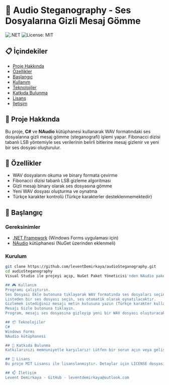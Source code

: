 # 🎵 Audio Steganography - Ses Dosyalarına Gizli Mesaj Gömme

![.NET](https://img.shields.io/badge/.NET-6.0-blue)
![License: MIT](https://img.shields.io/badge/License-MIT-green)


## 📋 İçindekiler

- [Proje Hakkında](#proje-hakkında)
- [Özellikler](#özellikler)
- [Başlangıç](#başlangıç)
- [Kullanım](#kullanım)
- [Teknolojiler](#teknolojiler)
- [Katkıda Bulunma](#katkıda-bulunma)
- [Lisans](#lisans)
- [İletişim](#iletişim)


## 🧐 Proje Hakkında

Bu proje, **C#** ve **NAudio** kütüphanesi kullanarak WAV formatındaki ses dosyalarına gizli mesaj gömme (steganografi) işlemi yapar. Fibonacci dizisi tabanlı LSB yöntemiyle ses verilerinin belirli bitlerine mesaj gizlenir ve yeni bir ses dosyası oluşturulur.


## 🚀 Özellikler

- WAV dosyalarını okuma ve binary formata çevirme
- Fibonacci dizisi tabanlı LSB gizleme algoritması
- Gizli mesajı binary olarak ses dosyasına gömme
- Yeni WAV dosyası oluşturma ve oynatma
- Türkçe karakter kontrolü (Türkçe karakterler desteklenmemektedir)


## 🎯 Başlangıç

### Gereksinimler

- [.NET Framework](https://dotnet.microsoft.com/en-us/download/dotnet-framework) (Windows Forms uygulaması için)
- [NAudio](https://github.com/naudio/NAudio) kütüphanesi (NuGet üzerinden eklenmeli)

### Kurulum

```bash
git clone https://github.com/leventDemirkaya/audioSteganography.git
cd audioSteganography
Visual Studio ile projeyi açıp, NuGet Paket Yöneticisi'nden NAudio paketini yükleyin.

## 🎮 Kullanım
Programı çalıştırın.
Ses Dosyası Ekle butonuna tıklayarak WAV formatında ses dosyaları seçin.
Listeden bir ses dosyası seçin, ses otomatik olarak oynatılacaktır.
Gizlemek istediğiniz mesajı metin kutusuna yazın (Türkçe karakter kullanmayınız).
Mesajı Gizle butonuna tıklayın.
Program, mesajı ses dosyasına gizleyip yeni bir WAV dosyası oluşturacak ve oynatacaktır.

## 📦 Teknolojiler
C#
Windows Forms
NAudio kütüphanesi

## 🤝 Katkıda Bulunma
Katkılarınızı memnuniyetle karşılarız! Lütfen bir sorun açın veya geliştirme önerilerinizi içeren pull request gönderin.

## 📄 Lisans
Bu proje MIT Lisansı ile lisanslanmıştır. Detaylar için LICENSE dosyasına bakınız.

## 📫 İletişim
Levent Demirkaya - GitHub - leventdemirkaya@outlook.com
